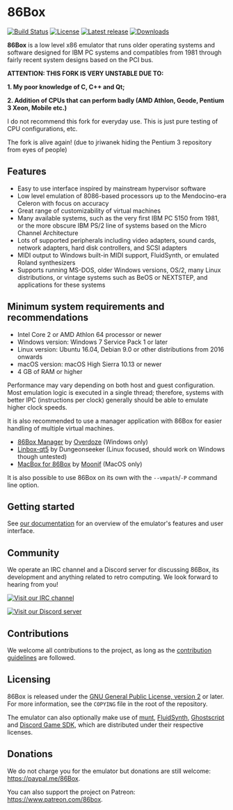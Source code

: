 86Box
=====

[![Build Status](https://ci.86box.net/job/86Box/badge/icon)](https://ci.86box.net/job/86Box/)
[![License](https://img.shields.io/github/license/86Box/86Box)](COPYING) [![Latest release](https://img.shields.io/github/release/86Box/86Box.svg)](https://github.com/86Box/86Box/releases) [![Downloads](https://img.shields.io/github/downloads/86Box/86Box/total.svg)](https://github.com/86Box/86Box/releases)

**86Box** is a low level x86 emulator that runs older operating systems and software designed for IBM PC systems and compatibles from 1981 through fairly recent system designs based on the PCI bus. 

**ATTENTION: THIS FORK IS VERY UNSTABLE DUE TO:**

**1. My poor knowledge of C, C++ and Qt;**

**2. Addition of CPUs that can perform badly (AMD Athlon, Geode, Pentium 3 Xeon, Mobile etc.)**

I do not recommend this fork for everyday use. This is just pure testing of CPU configurations, etc.

The fork is alive again! (due to jriwanek hiding the Pentium 3 repository from eyes of people)

Features
--------

* Easy to use interface inspired by mainstream hypervisor software
* Low level emulation of 8086-based processors up to the Mendocino-era Celeron with focus on accuracy
* Great range of customizability of virtual machines
* Many available systems, such as the very first IBM PC 5150 from 1981, or the more obscure IBM PS/2 line of systems based on the Micro Channel Architecture
* Lots of supported peripherals including video adapters, sound cards, network adapters, hard disk controllers, and SCSI adapters
* MIDI output to Windows built-in MIDI support, FluidSynth, or emulated Roland synthesizers
* Supports running MS-DOS, older Windows versions, OS/2, many Linux distributions, or vintage systems such as BeOS or NEXTSTEP, and applications for these systems

Minimum system requirements and recommendations
-----------------------------------------------

* Intel Core 2 or AMD Athlon 64 processor or newer
* Windows version: Windows 7 Service Pack 1 or later
* Linux version: Ubuntu 16.04, Debian 9.0 or other distributions from 2016 onwards
* macOS version: macOS High Sierra 10.13 or newer
* 4 GB of RAM or higher

Performance may vary depending on both host and guest configuration. Most emulation logic is executed in a single thread; therefore, systems with better IPC (instructions per clock) generally should be able to emulate higher clock speeds.

It is also recommended to use a manager application with 86Box for easier handling of multiple virtual machines.

* [86Box Manager](https://github.com/86Box/86BoxManager) by [Overdoze](https://github.com/daviunic) (Windows only)
* [Linbox-qt5](https://github.com/Dungeonseeker/linbox-qt5) by Dungeonseeker (Linux focused, should work on Windows though untested)
* [MacBox for 86Box](https://github.com/Moonif/MacBox) by [Moonif](https://github.com/Moonif) (MacOS only)

It is also possible to use 86Box on its own with the `--vmpath`/`-P` command line option.

Getting started
---------------

See [our documentation](https://86box.readthedocs.io/en/latest/index.html) for an overview of the emulator's features and user interface.

Community
---------

We operate an IRC channel and a Discord server for discussing 86Box, its development and anything related to retro computing. We look forward to hearing from you!

[![Visit our IRC channel](https://kiwiirc.com/buttons/irc.ringoflightning.net/86Box.png)](https://kiwiirc.com/client/irc.ringoflightning.net/?nick=86box|?#86Box)

[![Visit our Discord server](https://discordapp.com/api/guilds/262614059009048590/embed.png)](https://discord.gg/QXK9XTv)

Contributions
---------

We welcome all contributions to the project, as long as the [contribution guidelines](CONTRIBUTING.md) are followed.

Licensing
---------

86Box is released under the [GNU General Public License, version 2](https://www.gnu.org/licenses/old-licenses/gpl-2.0.html) or later. For more information, see the `COPYING` file in the root of the repository.

The emulator can also optionally make use of [munt](https://github.com/munt/munt), [FluidSynth](https://www.fluidsynth.org/), [Ghostscript](https://www.ghostscript.com/) and [Discord Game SDK](https://discord.com/developers/docs/game-sdk/sdk-starter-guide), which are distributed under their respective licenses.

Donations
---------

We do not charge you for the emulator but donations are still welcome:
<https://paypal.me/86Box>.

You can also support the project on Patreon:
<https://www.patreon.com/86box>.
